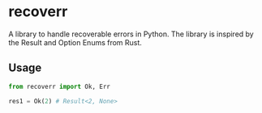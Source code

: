 # recoverr

A library to handle recoverable errors in Python. The library is inspired by the Result and Option Enums from Rust.

## Usage

```python
from recoverr import Ok, Err

res1 = Ok(2) # Result<2, None>
```
